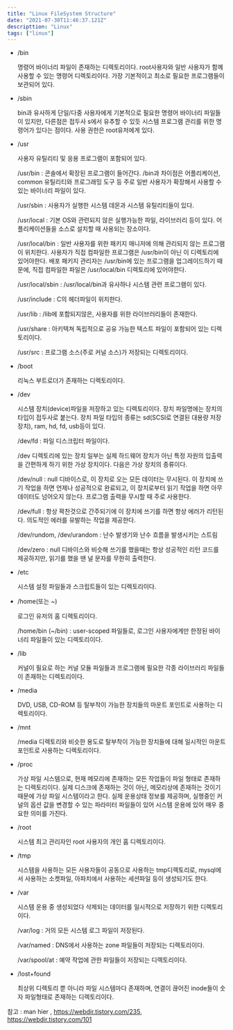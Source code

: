 ```yaml
---
title: "Linux FileSystem Structure"
date: "2021-07-30T11:46:37.121Z"
descripttion: "Linux"
tags: ["linux"]
---
```


- /bin

  명령어 바이너리 파일이 존재하는 디렉토리이다. root사용자와 일반 사용자가 함께 사용할 수 있는 명령어 디렉토리이다. 가장 기본적이고 최소로 필요한 프로그램들이 보관되어 있다.

- /sbin

  bin과 유사하게 단일/다중 사용자에게 기본적으로 필요한 명령어 바이너리 파일들이 있지만, 다른점은 접두사 s에서 유추할 수 있듯 시스템 프로그램 관리를 위한 명령어가 있다는 점이다. 사용 권한은 root유저에게 있다.

- /usr

  사용자 유틸리티 및 응용 프로그램이 포함되어 있다.

  /usr/bin : 콘솔에서 확장된 프로그램이 들어간다. /bin과 차이점은 어플리케이션, common 유틸리티와 프로그래밍 도구 등 주로 일반 사용자가 확장해서 사용할 수 있는 바이너리 파일이 있다.

  /usr/sbin : 사용자가 실행한 시스템 데몬과 시스템 유틸리티들이 있다.

  /usr/local : 기본 OS와 관련되지 않은 실행가능한 파일, 라이브러리 등이 있다. 어플리케이션들을 소스로 설치할 때 사용되는 장소이다.

  /usr/local/bin : 일반 사용자를 위한 패키지 매니저에 의해 관리되지 않는 프로그램이 위치한다. 사용자가 직접 컴파일한 프로그램은 /usr/bin이 아닌 이 디렉토리에 있어야한다. 배포 패키지 관리자는 /usr/bin에 있는 프로그램을 업그레이드하기 때문에, 직접 컴파일한 파일은 /usr/local/bin 디렉토리에 있어야한다.

  /usr/local/sbin : /usr/local/bin과 유사하나 시스템 관련 프로그램이 있다.

  /usr/include : C의 헤더파일이 위치한다.

  /usr/lib : /lib에 포함되지않은, 사용자를 위한 라이브러리들이 존재한다.

  /usr/share : 아키텍쳐 독립적으로 공유 가능한 텍스트 파일이 포함되어 있는 디렉토리이다.

  /usr/src : 프로그램 소스(주로 커널 소스)가 저장되는 디렉토리이다.

- /boot

  리눅스 부트로더가 존재하는 디렉토리이다.

- /dev

  시스템 장치(device)파일을 저장하고 있는 디렉토리이다. 장치 파일명에는 장치의 타입이 접두사로 붙는다. 장치 파일 타입의 종류는 sd(SCSI로 연결된 대용량 저장 장치), ram, hd, fd, usb등이 있다.

  /dev/fd : 파일 디스크립터 파일이다.

  /dev 디렉토리에 있는 장치 일부는 실제 하드웨어 장치가 아닌 특정 자원의 입출력을 간편하게 하기 위한 가상 장치이다. 다음은 가상 장치의 종류이다.

  /dev/null : null 디바이스로, 이 장치로 오는 모든 데이터는 무시된다. 이 장치에 쓰기 작업을 하면 언제나 성공적으로 완료되고, 이 장치로부터 읽기 작업을 하면 아무 데이터도 넘어오지 않는다. 프로그램 출력을 무시할 때 주로 사용한다.

  /dev/full : 항상 꽉찬것으로 간주되기에 이 장치에 쓰기를 하면 항상 에러가 리턴된다. 의도적인 에러를 유발하는 작업을 제공한다.

  /dev/rundom, /dev/urandom : 난수 발생기와 난수 흐름을 발생시키는 스트림

  /dev/zero : null 디바이스와 비슷해 쓰기를 했을때는 항상 성공적인 리턴 코드를 제공하지만, 읽기를 했을 땐 널 문자를 무한히 출력한다.

- /etc

  시스템 설정 파일들과 스크립트들이 있는 디렉토리이다.

- /home(또는 ~)

  로그인 유저의 홈 디렉토리이다.

  /home/bin (~/bin) : user-scoped 파일들로, 로그인 사용자에게만 한정된 바이너리 파일들이 있는 디렉토리이다.

- /lib

  커널이 필요로 하는 커널 모듈 파일들과 프로그램에 필요한 각종 라이브러리 파일들이 존재하는 디렉토리이다.

- /media

  DVD, USB, CD-ROM 등 탈부착이 가능한 장치들의 마운트 포인트로 사용하는 디렉토리이다.

- /mnt

  /media 디렉토리와 비슷한 용도로 탈부착이 가능한 장치들에 대해 일시적인 마운트 포인트로 사용하는 디렉토리이다.

- /proc

  가상 파일 시스템으로, 현재 메모리에 존재하는 모든 작업들이 파일 형태로 존재하는 디렉토리이다. 실제 디스크에 존재하는 것이 아닌, 메모리상에 존재하는 것이기 때문에 가상 파일 시스템이라고 한다. 실제 운용상태 정보를 제공하며, 실행중인 커널의 옵션 값을 변경할 수 있는 파라미터 파일들이 있어 시스템 운용에 있어 매우 중요한 의미를 가진다.

- /root

  시스템 최고 관리자인 root 사용자의 개인 홈 디렉토리이다.

- /tmp

  시스템을 사용하는 모든 사용자들이 공동으로 사용하는 tmp디렉토리로, mysql에서 사용하는 소켓파일, 아파치에서 사용하는 세션파일 등이 생성되기도 한다.

- /var

  시스템 운용 중 생성되었다 삭제되는 데이터를 일시적으로 저장하기 위한 디렉토리이다.

  /var/log : 거의 모든 시스템 로그 파일이 저장된다.

  /var/named : DNS에서 사용하는 zone 파일들이 저장되는 디렉토리이다.

  /var/spool/at : 예약 작업에 관한 파일들이 저장되는 디렉토리이다.

- /lost+found

  최상위 디렉토리 뿐 아니라 파일 시스템마다 존재하며, 연결이 끊어진 inode들이 숫자 파일형태로 존재하는 디렉토리이다.

참고 : man hier , https://webdir.tistory.com/235, https://webdir.tistory.com/101
